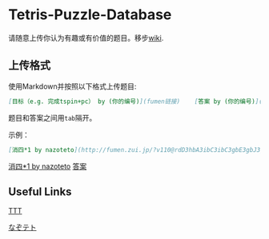 # Tetris-Puzzle-Database

请随意上传你认为有趣或有价值的题目。移步[wiki](https://github.com/ThetaOmega01/Tetris-Puzzle-Database/wiki).

## 上传格式

使用Markdown并按照以下格式上传题目:

```markdown
[目标（e.g. 完成tspin+pc） by (你的编号)](fumen链接)	[答案 by (你的编号)](fumen链接) 
```

题目和答案之间用`tab`隔开。

示例：

```markdown
[消四*1 by nazoteto](http://fumen.zui.jp/?v110@rdD3hbA3ibC3ibC3gbE3gbJ3gbI3gbI3gbI3gbC3pb?AoUYAFLDmClcJSAVDEHBEooRBKoAVB0HMMC)	
```

[消四*1 by nazoteto](http://fumen.zui.jp/?v110@rdD3hbA3ibC3ibC3gbE3gbJ3gbI3gbI3gbI3gbC3pb?AoUYAFLDmClcJSAVDEHBEooRBKoAVB0HMMC)	[答案](http://fumen.zui.jp/?v115@fgD8BeA8CeC8CeC8AeE8AeJ8AeI8AeI8AeI8AeC8Je?G0XYAFLDmClcJSAVDEHBEooRBKoAVB0HMMCvhE9XBMSBvWB?ZnBAAA)

## Useful Links

[TTT](http://139.199.75.237/TTT/)

[なぞテト](http://139.199.75.237/nazo/)

